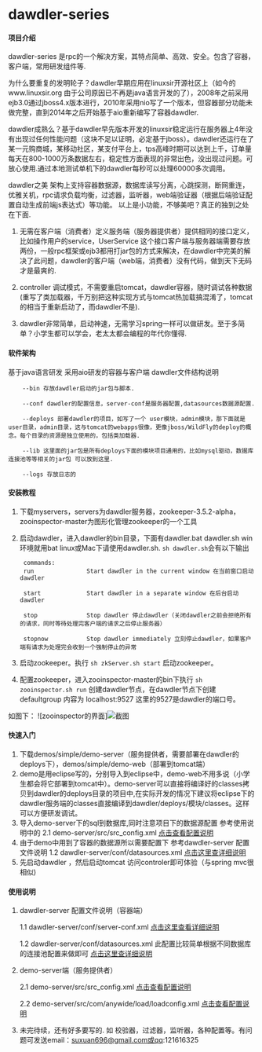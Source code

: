 # dawdler-series
#### 项目介绍
dawdler-series 是rpc的一个解决方案，其特点简单、高效、安全。包含了容器，客户端，常用研发组件等.

为什么要重复的发明轮子？dawdler早期应用在linuxsir开源社区上（如今的www.linuxsir.org 由于公司原因已不再是java语言开发的了），2008年之前采用ejb3.0通过jboss4.x版本进行，2010年采用nio写了一个版本，但容器部分功能未做完整，直到2014年之后开始基于aio重新编写了容器dawdler.

dawdler成熟么？基于dawdler早先版本开发的linuxsir稳定运行在服务器上4年没有出现过任何性能问题（这块不足以证明，必定基于jboss）。dawdler还运行在了某一元购商城，某移动社区，某支付平台上，tps高峰时期可以达到上千，订单量每天在800-1000万条数据左右，稳定性方面表现的非常出色，没出现过问题。可放心使用.通过本地测试单机下的dawdler每秒可以处理60000多次调用。

dawdler之美
架构上支持容器数据源，数据库读写分离，心跳探测，断网重连，优雅关机，rpc请求负载均衡，过滤器，监听器，web端验证器（根据后端验证配置自动生成前端js表达式）等功能。
以上是小功能，不够美吧？真正的独到之处在下面.
1. 无需在客户端（消费者）定义服务端（服务器提供者）提供相同的接口定义，比如操作用户的service，UserService 这个接口客户端与服务器端需要存放两份，一般rpc框架或ejb3都用打jar包的方式来解决，在dawdler中完美的解决了此问题，dawdler的客户端（web端，消费者）没有代码，做到天下无码才是最爽的.

2. controller 调试模式，不需要重启tomcat，dawdler容器，随时调试各种数据(重写了类加载器，千万别把这种实现方式与tomcat热加载搞混淆了，tomcat的相当于重新启动了，而dawdler不是). 

3. dawdler非常简单，启动神速，无需学习spring一样可以做研发。至于多简单？小学生都可以学会，老太太都会编程的年代你懂得.


#### 软件架构
基于java语言研发 采用aio研发的容器与客户端
dawdler文件结构说明

        --bin 存放dawdler启动的jar包与脚本.

        --conf dawdler的配置信息，server-conf是服务器配置,datasources数据源配置.

        --deploys 部署dawdler的项目，如写了一个 user模块，admin模块，那下面就是user目录，admin目录，这与tomcat的webapps很像，更像jboss/WildFly的deploy的概念。每个目录的资源是独立使用的，包括类加载器.

        --lib 这里面的jar包是所有deploys下面的模块项目通用的，比如mysql驱动，数据库连接池等等相关的jar包 可以放到这里.

        --logs 存放日志的
#### 安装教程

1. 下载myservers，servers为dawdler服务器，zookeeper-3.5.2-alpha，zooinspector-master为图形化管理zookeeper的一个工具
2. 启动dawdler，进入dawdler的bin目录，下面有dawdler.bat dawdler.sh win环境就用bat linux或Mac下请使用dawdler.sh.
   `sh dawdler.sh`会有以下输出

        commands:
        run               Start dawdler in the current window 在当前窗口启动dawdler

        start             Start dawdler in a separate window 在后台启动dawdler 

        stop              Stop dawdler 停止dawdler（关闭dawdler之前会拒绝所有的请求，同时等待处理完客户端的请求之后停止服务器）

        stopnow           Stop dawdler immediately 立刻停止dawdler，如果客户端有请求为处理完会收到一个强制停止的异常

3. 启动zookeeper。执行 `sh zkServer.sh start`  启动zookeeper。
4. 配置zookeeper，进入zooinspector-master的bin下执行 `sh zooinspector.sh run` 创建dawdler节点，在dawdler节点下创建defaultgroup 内容为 localhost:9527 这里的9527是dawdler的端口号。

如图下：
![zooinspector的界面]![截图](https://images.gitee.com/uploads/images/2018/1115/112012_0f541a2f_2248173.jpeg "1542251928310.jpg")

#### 快速入门
1. 下载demos/simple/demo-server（服务提供者，需要部署在dawdler的deploys下），demos/simple/demo-web（部署到tomcat端）
2. demo是用eclipse写的，分别导入到eclipse中，demo-web不用多说（小学生都会将它部署到tomcat中）。demo-server可以直接将编译好的classes拷贝到dawdler的deploys目录的项目中,在实际开发的情况下建议将eclipse下的dawdler服务端的classes直接编译到dawdler/deploys/模块/classes。这样可以方便研发调试。
3. 导入demo-server下的sql到数据库,同时注意项目下的数据源配置 参考使用说明中的 2.1 demo-server/src/src_config.xml [点击查看配置说明](https://gitee.com/srchen1987/dawdler-series/blob/master/demos/simple/demo-server/src/src_config.xml)
4. 由于demo中用到了容器的数据源所以需要配置下 参考dawdler-server 配置文件说明 1.2 dawdler-server/conf/datasources.xml [点击这里查详细说明](https://gitee.com/srchen1987/dawdler-series/blob/master/myserver/servers/dawdler1/conf/datasources.xml)
5. 先启动dawdler ，然后启动tomcat 访问controler即可体验（与spring mvc很相似)

#### 使用说明


1. dawdler-server 配置文件说明（容器端）
   
    1.1 dawdler-server/conf/server-conf.xml [点击这里查看详细说明](https://gitee.com/srchen1987/dawdler-series/blob/master/myserver/servers/dawdler1/conf/server-conf.xml)

    1.2 dawdler-server/conf/datasources.xml 此配置比较简单根据不同数据库的连接池配置来做即可 [点击这里查详细说明](https://gitee.com/srchen1987/dawdler-series/blob/master/myserver/servers/dawdler1/conf/datasources.xml)
   

2. demo-server端（服务提供者）

    
    2.1 demo-server/src/src_config.xml [点击查看配置说明](https://gitee.com/srchen1987/dawdler-series/blob/master/demos/simple/demo-server/src/src_config.xml)
    
    2.2  demo-server/src/com/anywide/load/loadconfig.xml [点击查看配置说明](https://gitee.com/srchen1987/dawdler-series/blob/master/demos/simple/demo-server/src/com/anywide/load/loadconfig.xml)
   
 

3. 未完待续，还有好多要写的. 如 校验器，过滤器，监听器，各种配置等。有问题可发送email：suxuan696@gmail.com或qq:121616325



